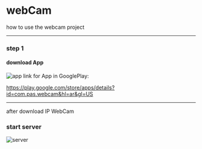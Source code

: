 # webCam

how to use the webcam project
<hr>
<h3>step 1</h3>
<h4>download App</h4>

![app](https://user-images.githubusercontent.com/76629405/119663103-bccf1280-be3a-11eb-8221-555cd9aa049c.jpeg)
link for App in GooglePlay:

https://play.google.com/store/apps/details?id=com.pas.webcam&hl=ar&gl=US
<hr>
after download IP WebCam
<h3>start server</h3>

![server](https://user-images.githubusercontent.com/76629405/119663996-8fcf2f80-be3b-11eb-955d-5df47e36172d.jpeg)

